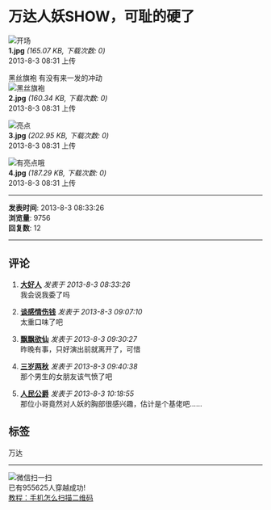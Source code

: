 # 万达人妖SHOW，可耻的硬了

![开场](https://imgbbs.0594.com/forum/201308/03/083132ozo199py19h4rsn9.jpg)  
**1.jpg** _(165.07 KB, 下载次数: 0)_  
2013-8-3 08:31 上传

黑丝旗袍 有没有来一发的冲动  
![黑丝旗袍](https://imgbbs.0594.com/forum/201308/03/083132bwg511m23558c1sg.jpg)  
**2.jpg** _(160.34 KB, 下载次数: 0)_  
2013-8-3 08:31 上传

![亮点](https://imgbbs.0594.com/forum/201308/03/0831327axzbx77xibz0x6a.jpg)  
**3.jpg** _(202.95 KB, 下载次数: 0)_  
2013-8-3 08:31 上传

![有亮点哦](https://imgbbs.0594.com/forum/201308/03/083132xk6kdcsqmwsed6zk.jpg)  
**4.jpg** _(187.29 KB, 下载次数: 0)_  
2013-8-3 08:31 上传

---

**发表时间**: 2013-8-3 08:33:26  
**浏览量**: 9756  
**回复数**: 12  

---

## 评论

1. **[大好人](space-uid-20657.html)** _发表于 2013-8-3 08:33:26_  
   我会说我委了吗

2. **[谈感情伤钱](space-uid-18415.html)** _发表于 2013-8-3 09:07:10_  
   太重口味了吧

3. **[飘飘欲仙](space-uid-40672.html)** _发表于 2013-8-3 09:30:27_  
   昨晚有事，只好演出前就离开了，可惜

4. **[三岁两秋](space-uid-21842.html)** _发表于 2013-8-3 09:40:38_  
   那个男生的女朋友该气愤了吧

5. **[人民公爵](space-uid-40464.html)** _发表于 2013-8-3 10:18:55_  
   那位小哥竟然对人妖的胸部很感兴趣，估计是个基佬吧……

## 标签
万达

---

![微信扫一扫](https://staticbbs.0594.com/template/comiis_app/comiis/img/comiis_smile.gif)  
已有955625人穿越成功!  
[教程：手机怎么扫描二维码](plugin.php?id=comiis_code)